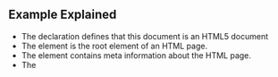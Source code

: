 Example Explained
--
- The <!DOCTYPE html> declaration defines that this document is an HTML5 document
- The <html> element is the root element of an HTML page.
- The <head> element contains meta information about the HTML page.
- The <title> element specifies a title for the HTML page (which is shown in the browser's title bar or in the page's tab).
- The <body> element defines the document's body, and is a container for all the visible contents, such as headings, paragraphs, images, hyperlinks, tables, lists, etc.
- The <h1> element defines a large heading.
- The <p> element defines a paragraph.
